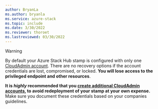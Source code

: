 ```yaml
---
author: BryanLa
ms.author: bryanla
ms.service: azure-stack
ms.topic: include
ms.date: 3/30/2022
ms.reviewer: thoroet
ms.lastreviewed: 03/30/2022
---
```


> [!Warning]  
> By default your Azure Stack Hub stamp is configured with only one [CloudAdmin account](../operator/azure-stack-manage-basics.md#what-account-should-i-use). There are no recovery options if the account credentials are lost, compromised, or locked. **You will lose access to the privileged endpoint and other resources**.
>  
> **It is *highly* recommended that you [create additional CloudAdmin accounts](../reference/pep/new-cloudadminuser.md), to avoid redeployment of your stamp at your own expense.** Make sure you document these credentials based on your companies guidelines.